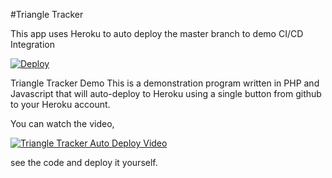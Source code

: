 #Triangle Tracker

This app uses Heroku to auto deploy the master branch to demo CI/CD Integration

<a href="https://heroku.com/deploy?template=https://github.com/justinsmorganHHC/TriangleTracker">
  <img src="https://www.herokucdn.com/deploy/button.svg" alt="Deploy">
</a>

Triangle Tracker Demo 
This is a demonstration program written in PHP and Javascript that will auto-deploy to Heroku using a single button from github to your Heroku account. 

You can watch the video, 

[![Triangle Tracker Auto Deploy Video](https://www.dropbox.com/s/4usqcsyg0hrn4ce/herokudemoposter.png?dl=0)](https://www.dropbox.com/s/r9hht5o5g4r11aa/herokudemo.mp4?dl=0)

see the code and deploy it yourself. 
